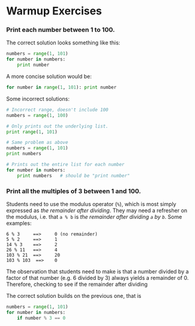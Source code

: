 # Warmup Exercises

### Print each number between 1 to 100.

The correct solution looks something like this:
```python
numbers = range(1, 101)
for number in numbers:
	print number
```

A more concise solution would be:
```python
for number in range(1, 101): print number
```

Some incorrect solutions:
```python
# Incorrect range, doesn't include 100
numbers = range(1, 100)

# Only prints out the underlying list.
print range(1, 101)

# Same problem as above
numbers = range(1, 101)
print numbers

# Prints out the entire list for each number 
for number in numbers:
	print numbers	# should be "print number"
```

### Print all the multiples of 3 between 1 and 100.

Students need to use the modulus operator (```%```), which is most simply expressed as *the remainder after dividing*. They may need a refresher on the modulus, i.e. that ```a % b``` is *the remainder after dividing ```a``` by ```b```*. Some examples:

```
6 % 3     ==>     0 (no remainder)
5 % 2     ==>     1
14 % 3    ==>     2
26 % 11   ==>     4
103 % 21  ==>     20
103 % 103  ==>    0
```

The observation that students need to make is that a number divided by a factor of that number (e.g. 6 divided by 3) always yields a remainder of 0. Therefore, checking to see if the remainder after dividing 

The correct solution builds on the previous one, that is
```python
numbers = range(1, 101)
for number in numbers:
	if number % 3 == 0
```
